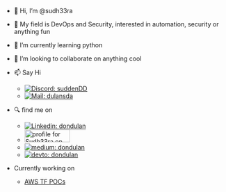 - 👋 Hi, I’m @sudh33ra
- 👀 My field is DevOps and Security, interested in automation, security or anything fun
- 🌱 I’m currently learning python
- 💞️ I’m looking to collaborate on anything cool
- 📫 Say Hi
  - [![Discord: suddenDD](https://img.shields.io/badge/Discord-7289DA?style=for-the-badge&logo=discord&logoColor=white&link=https://discordapp.com/channels/@me/suddendd/)](https://discordapp.com/channels/@me/suddendd/)
  - [![Mail: dulansda](https://img.shields.io/badge/ProtonMail-8B89CC?style=for-the-badge&logo=protonmail&logoColor=white&link=mailto:dulansda@protonmail.com)](mailto:dulansda@protonmail.com)
- 🔍 find me on
  - [![Linkedin: dondulan](https://img.shields.io/badge/-dondulan-blue?style=flat-square&logo=Linkedin&logoColor=white&link=https://www.linkedin.com/in/dondulan/)](https://www.linkedin.com/in/dondulan/)
  - <a href="https://stackexchange.com/users/4129210"><img src="https://stackexchange.com/users/flair/4129210.png?theme=dark" width="104" height="29" alt="profile for Sudh33ra on Stack Exchange, a network of free, community-driven Q&amp;A sites" title="profile for Sudh33ra on Stack Exchange, a network of free, community-driven Q&amp;A sites"></a>
  - [![medium: dondulan](https://img.shields.io/badge/Medium-12100E?style=for-the-badge&logo=medium&logoColor=white&link=https://medium.com/@dulansda)](https://medium.com/@dulansda)
  - [![devto: dondulan](https://img.shields.io/badge/dev.to-0A0A0A?style=for-the-badge&logo=devdotto&logoColor=white&link=https://dev.to/sudh33ra)](https://dev.to/sudh33ra)

- Currently working on
  - [AWS TF POCs](https://github.com/sudh33ra/aws-terraform-poc-list)

<!---
sudh33ra/sudh33ra is a ✨ special ✨ repository because its `README.md` (this file) appears on your GitHub profile.
You can click the Preview link to take a look at your changes.
--->
